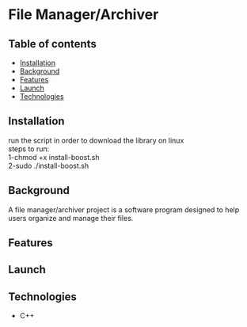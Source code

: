 # File Manager/Archiver

## Table of contents
+ [Installation](#installation)
+ [Background](#background)
+ [Features](#features)
+ [Launch](#launch)
+ [Technologies](#technologies)
## Installation
run the script in order to download the library on linux <br />
steps to run: <br />
1-chmod +x install-boost.sh <br />
2-sudo ./install-boost.sh <br />
## Background
A file manager/archiver project is a software program designed to help users organize and manage their files.
## Features
## Launch
## Technologies
+ C++
